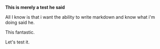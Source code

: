 __This is merely a test he said__

All I know is that i want the ability to write markdown and know what i'm doing said he.

This fantastic.

Let's test it.